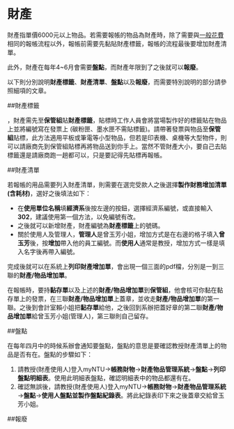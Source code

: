 # 財產

財產指單價6000元以上物品。若需要報帳的物品為財產時，除了需要與[一般花費](./general.md)相同的報帳流程以外，報帳前需要先黏貼財產標籤，報帳的流程最後要增加財產清單。

此外，財產在每年4~6月會需要**盤點**，而財產年限到了之後就可以**報廢**。

以下則分別說明**財產標籤**、**財產清單**、**盤點**以及**報廢**，而需要特別說明的部分請參照細項的文章。

##財產標籤

，財產需先至**保管組**貼**財產標籤**，貼標時工作人員會將當場製作好的標籤貼在物品上並將編號寫在發票上 (碳粉匣、墨水匣不需貼標籤)。請帶著發票與物品至**保管組**貼標，此方法適用平板或筆電等小型物品，但若是印表機、桌機等大型物件，則可以請廠商先到保管組貼標再將物品送到你手上。當然不管財產大小，要自己去貼標籤還是請廠商跑一趟都可以，只是要記得先貼標再報帳。

##財產清單

若報帳的用品需要列入財產清單，則需要在選完受款人之後選擇**製作財務增加清單(含耗材)**，選好之後填法如下：

* 在**使用單位名稱**填**經濟系**後按左邊的按鈕，選擇經濟系編號，或直接輸入**302**，建議使用第一個方法，以免編號有改。
* 之後就可以新增財產，財產編號為**財產標籤**上的號碼。
* 關於使用人及管理人，**管理人**是曾玉芳小姐，增加方式是在右邊的格子填入**曾玉芳**後，按**增加**帶入他的員工編號。而**使用人**通常是教授，增加方式一樣是填入名字後再帶入編號。

完成後就可以在系統上**列印財產增加單**，會出現一個三面的pdf檔，分別是一到三聯的**財產/物品增加單**。

在報帳時，要持**黏存單**以及上述的**財產/物品增加單**到**保管組**，他會核可你黏在黏存單上的發票，在三聯**財產/物品增加單**上蓋章，並收走**財產/物品增加單**的第一聯。之後到會計室賴小姐把**黏存單**給他，之後回到系辦把蓋好章的第二聯**財產/物品增加單**給曾玉芳小姐(管理人)，第三聯則自己留存。

##盤點

在每年四月中的時候系辦會通知要盤點，盤點的意思是要確認教授財產清單上的物品是否有在。盤點的步驟如下：

1. 請教授(財產使用人)登入myNTU→**帳務財物**→**財產物品管理系統**→**盤點**→**列印盤點明細表**。使用此明細表盤點，確認明細表中的物品都還有在。
2. 確認無誤後，請教授(財產使用人)登入myNTU→**帳務財物**→**財產物品管理系統**→**盤點**→**使用人盤點並製作盤點紀錄表**。將此紀錄表印下來之後蓋章交給曾玉芳小姐。

##報廢

